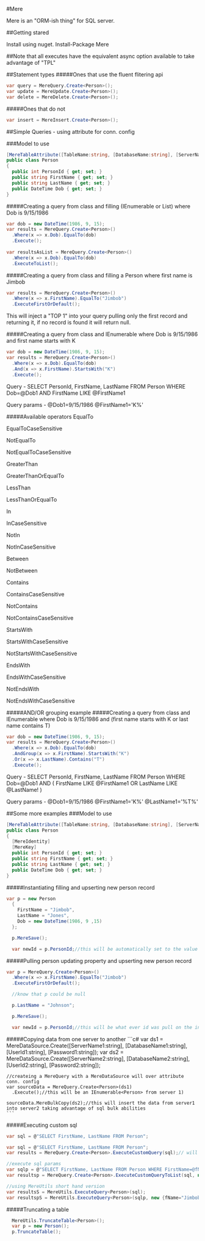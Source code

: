 #Mere

Mere is an "ORM-ish thing" for SQL server. 

##Getting stared

Install using nuget.
Install-Package Mere

##Note that all executes have the equivalent async option available to take advantage of "TPL"

##Statement types
#####Ones that use the fluent flitering api
  ```c#
  var query = MereQuery.Create<Person>();
  var update = MereUpdate.Create<Person>();
  var delete = MereDelete.Create<Person>();
  ```
#####Ones that do not 
  ```c#
  var insert = MereInsert.Create<Person>();
  ```
##Simple Queries - using attribute for conn. config

###Model to use
  ```c#
  [MereTableAttribute([TableName:string, [DatabaseName:string], [ServerName:string], [UserId:string], [Password:string], [Timeout:int])]
  public class Person
  {
    public int PersonId { get; set; }
    public string FirstName { get; set; }
    public string LastName { get; set; }
    public DateTime Dob { get; set; }
  }
  ```
  
#####Creating a query from class and filling (IEnumerable<Person> or List<Person>) where Dob is 9/15/1986
  ```c#
  var dob = new DateTime(1986, 9, 15);
  var results = MereQuery.Create<Person>()
    .Where(x => x.Dob).EqualTo(dob)
    .Execute();
    
  var resultsAsList = MereQuery.Create<Person>()
    .Where(x => x.Dob).EqualTo(dob)
    .ExecuteToList();
  ```
    
    
#####Creating a query from class and filling a Person where first name is Jimbob
  ```c#
  var results = MereQuery.Create<Person>()
    .Where(x => x.FirstName).EqualTo("Jimbob")
    .ExecuteFirstOrDefault();
  ```

This will inject a "TOP 1" into your query pulling only the first record and returning it, 
if no record is found it will return null.

#####Creating a query from class and IEnumerable<Person> where Dob is 9/15/1986 and first name starts with K
```c#
var dob = new DateTime(1986, 9, 15);
var results = MereQuery.Create<Person>()
  .Where(x => x.Dob).EqualTo(dob)
  .And(x => x.FirstName).StartsWith("K")
  .Execute();
```

Query - 
SELECT PersonId, FirstName, LastName 
FROM Person
WHERE Dob=@Dob1
AND FirstName LIKE @FirstName1

Query params - @Dob1=9/15/1986
@FirstName1='K%'

#####Available operators
EqualTo

EqualToCaseSensitive

NotEqualTo

NotEqualToCaseSensitive

GreaterThan

GreaterThanOrEqualTo

LessThan

LessThanOrEqualTo

In

InCaseSensitive

NotIn

NotInCaseSensitive

Between

NotBetween

Contains

ContainsCaseSensitive

NotContains

NotContainsCaseSensitive

StartsWith

StartsWithCaseSensitive

NotStartsWithCaseSensitive

EndsWith

EndsWithCaseSensitive

NotEndsWith

NotEndsWithCaseSensitive


#####AND/OR grouping example
#####Creating a query from class and IEnumerable<Person> where Dob is 9/15/1986 and (first name starts with K or last name contains T)
  ```c#
  var dob = new DateTime(1986, 9, 15);
  var results = MereQuery.Create<Person>()
    .Where(x => x.Dob).EqualTo(dob)
    .AndGroup(x => x.FirstName).StartsWith("K")
    .Or(x => x.LastName).Contains("T")
    .Execute();
  ```

Query - 
SELECT PersonId, FirstName, LastName 
FROM Person
WHERE Dob=@Dob1
AND (
FirstName LIKE @FirstName1
OR LastName LIKE @LastName!
)

Query params - @Dob1=9/15/1986
@FirstName1='K%'
@LastName1='%T%'


##Some more examples
###Model to use
  ```c#
  [MereTableAttribute([TableName:string, [DatabaseName:string], [ServerName:string], [UserId:string], [Password:string], [Timeout:int])]
  public class Person
  {
    [MereIdentity]
    [MereKey]
    public int PersonId { get; set; }
    public string FirstName { get; set; }
    public string LastName { get; set; }
    public DateTime Dob { get; set; }
  }
  ```

#####Instantiating filling and upserting new person record
  ```c#
  var p = new Person
    {
      FirstName = "Jimbob",
      LastName = "Jones",
      Dob = new DateTime(1986, 9 ,15)
    };

    p.MereSave();

    var newId = p.PersonId;//this will be automatically set to the value per the @@IDENTITY value of the transaction
  ```
#####Pulling person updating property and upserting new person record
  ```c#
  var p = MereQuery.Create<Person>()
    .Where(x => x.FirstName).EqualTo("Jimbob")
    .ExecuteFirstOrDefault();

    //know that p could be null

    p.LastName = "Johnson";

    p.MereSave();

    var newId = p.PersonId;//this will be what ever id was pull on the initial query
  ```

#####Copying data from one server to another
    ```c#
    var ds1 = MereDataSource.Create([ServerName1:string], [DatabaseName1:string], [UserId1:string], [Password1:string]);
    var ds2 = MereDataSource.Create([ServerName2:string], [DatabaseName2:string], [UserId2:string], [Password2:string]);

    //createing a MereQuery with a MereDataSource will over attribute conn. config 
    var sourceData = MereQuery.Create<Person>(ds1)
      .Execute();//this will be an IEnumerable<Person> from server 1)

    sourceData.MereBulkCopy(ds2);//this will insert the data from server1 into server2 taking advantage of sql bulk abilities
    ```

#####Executing custom sql
```c#
var sql = @"SELECT FirstName, LastName FROM Person";
```
  ```c#
  var sql = @"SELECT FirstName, LastName FROM Person";
  var results = MereQuery.Create<Person>.ExecuteCustomQuery(sql);// will be IEnumerable<Person> with only FirstName and LastName values set
  
  //execute sql params
  var sqlp = @"SELECT FirstName, LastName FROM Person WHERE FirstName=@fName";
  var resultsp = MereQuery.Create<Person>.ExecuteCustomQueryToList(sql, new {fName="Jimbob"});// will be List<Person> with only FirstName and LastName values set
  
  //using MereUtils short hand version
  var resultsS = MereUtils.ExecuteQuery<Person>(sql);
  var resultspS = MereUtils.ExecuteQuery<Person>(sqlp, new {fName="Jimbob"});
  ```

#####Truncating a table
  ```c#
    MereUtils.TruncateTable<Person>();
    var p = new Person();
    p.TruncateTable();
  ```
